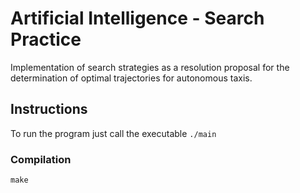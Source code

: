 # Artificial Intelligence - Search Practice
Implementation of search strategies as a resolution proposal for the determination of optimal trajectories for autonomous taxis.

## Instructions
To run the program just call the executable
`./main`

### Compilation
`make`
